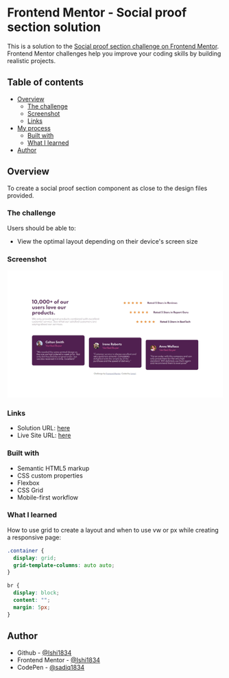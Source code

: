 # Frontend Mentor - Social proof section solution

This is a solution to the [Social proof section challenge on Frontend Mentor](https://www.frontendmentor.io/challenges/social-proof-section-6e0qTv_bA). Frontend Mentor challenges help you improve your coding skills by building realistic projects.

## Table of contents

- [Overview](#overview)
  - [The challenge](#the-challenge)
  - [Screenshot](#screenshot)
  - [Links](#links)
- [My process](#my-process)
  - [Built with](#built-with)
  - [What I learned](#what-i-learned)
- [Author](#author)

## Overview

To create a social proof section component as close to the design files provided.

### The challenge

Users should be able to:

- View the optimal layout depending on their device's screen size

### Screenshot

![](screenshot.JPG)

### Links

- Solution URL: [here](https://github.com/Ishi1834/social-proof-section-main)
- Live Site URL: [here](https://ishi1834.github.io/social-proof-section-main/)

### Built with

- Semantic HTML5 markup
- CSS custom properties
- Flexbox
- CSS Grid
- Mobile-first workflow

### What I learned

How to use grid to create a layout and when to use vw or px while creating a responsive page:

```css
.container {
  display: grid;
  grid-template-columns: auto auto;
}
```

```css
br {
  display: block;
  content: "";
  margin: 5px;
}
```

## Author

- Github - [@Ishi1834](https://github.com/Ishi1834)
- Frontend Mentor - [@Ishi1834](https://www.frontendmentor.io/profile/Ishi1834)
- CodePen - [@sadiq1834](https://codepen.io/sadiq1834)
